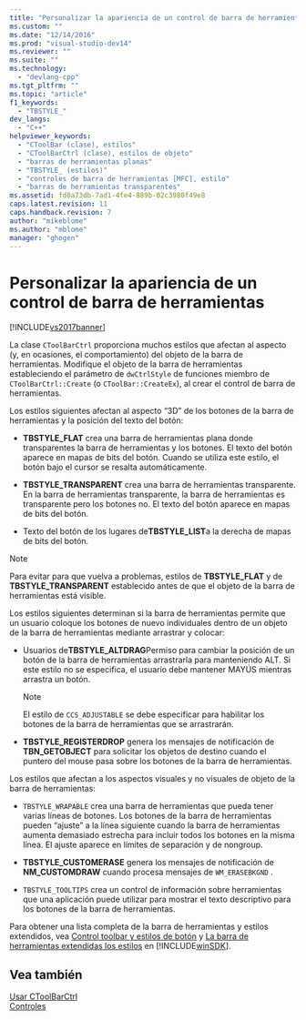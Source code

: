 ```yaml
---
title: "Personalizar la apariencia de un control de barra de herramientas | Microsoft Docs"
ms.custom: ""
ms.date: "12/14/2016"
ms.prod: "visual-studio-dev14"
ms.reviewer: ""
ms.suite: ""
ms.technology: 
  - "devlang-cpp"
ms.tgt_pltfrm: ""
ms.topic: "article"
f1_keywords: 
  - "TBSTYLE_"
dev_langs: 
  - "C++"
helpviewer_keywords: 
  - "CToolBar (clase), estilos"
  - "CToolBarCtrl (clase), estilos de objeto"
  - "barras de herramientas planas"
  - "TBSTYLE_ (estilos)"
  - "controles de barra de herramientas [MFC], estilo"
  - "barras de herramientas transparentes"
ms.assetid: fd0a73db-7ad1-4fe4-889b-02c3980f49e8
caps.latest.revision: 11
caps.handback.revision: 7
author: "mikeblome"
ms.author: "mblome"
manager: "ghogen"
---
```

# Personalizar la apariencia de un control de barra de herramientas
[!INCLUDE[vs2017banner](../assembler/inline/includes/vs2017banner.md)]

La clase `CToolBarCtrl` proporciona muchos estilos que afectan al aspecto \(y, en ocasiones, el comportamiento\) del objeto de la barra de herramientas.  Modifique el objeto de la barra de herramientas estableciendo el parámetro de `dwCtrlStyle` de funciones miembro de `CToolBarCtrl::Create` \(o `CToolBar::CreateEx`\), al crear el control de barra de herramientas.  
  
 Los estilos siguientes afectan al aspecto “3D” de los botones de la barra de herramientas y la posición del texto del botón:  
  
-   **TBSTYLE\_FLAT** crea una barra de herramientas plana donde transparentes la barra de herramientas y los botones.  El texto del botón aparece en mapas de bits del botón.  Cuando se utiliza este estilo, el botón bajo el cursor se resalta automáticamente.  
  
-   **TBSTYLE\_TRANSPARENT** crea una barra de herramientas transparente.  En la barra de herramientas transparente, la barra de herramientas es transparente pero los botones no.  El texto del botón aparece en mapas de bits del botón.  
  
-   Texto del botón de los lugares de**TBSTYLE\_LIST**a la derecha de mapas de bits del botón.  
  
> [!NOTE]
>  Para evitar para que vuelva a problemas, estilos de **TBSTYLE\_FLAT** y de **TBSTYLE\_TRANSPARENT** establecido antes de que el objeto de la barra de herramientas está visible.  
  
 Los estilos siguientes determinan si la barra de herramientas permite que un usuario coloque los botones de nuevo individuales dentro de un objeto de la barra de herramientas mediante arrastrar y colocar:  
  
-   Usuarios de**TBSTYLE\_ALTDRAG**Permiso para cambiar la posición de un botón de la barra de herramientas arrastrarla para manteniendo ALT.  Si este estilo no se especifica, el usuario debe mantener MAYÚS mientras arrastra un botón.  
  
    > [!NOTE]
    >  El estilo de `CCS_ADJUSTABLE` se debe especificar para habilitar los botones de la barra de herramientas que se arrastrarán.  
  
-   **TBSTYLE\_REGISTERDROP** genera los mensajes de notificación de **TBN\_GETOBJECT** para solicitar los objetos de destino cuando el puntero del mouse pasa sobre los botones de la barra de herramientas.  
  
 Los estilos que afectan a los aspectos visuales y no visuales de objeto de la barra de herramientas:  
  
-   `TBSTYLE_WRAPABLE` crea una barra de herramientas que pueda tener varias líneas de botones.  Los botones de la barra de herramientas pueden “ajuste” a la línea siguiente cuando la barra de herramientas aumenta demasiado estrecha para incluir todos los botones en la misma línea.  El ajuste aparece en límites de separación y de nongroup.  
  
-   **TBSTYLE\_CUSTOMERASE** genera los mensajes de notificación de **NM\_CUSTOMDRAW** cuando procesa mensajes de `WM_ERASEBKGND` .  
  
-   `TBSTYLE_TOOLTIPS` crea un control de información sobre herramientas que una aplicación puede utilizar para mostrar el texto descriptivo para los botones de la barra de herramientas.  
  
 Para obtener una lista completa de la barra de herramientas y estilos extendidos, vea [Control toolbar y estilos de botón](http://msdn.microsoft.com/library/windows/desktop/bb760439) y [La barra de herramientas extendidas los estilos](http://msdn.microsoft.com/library/windows/desktop/bb760430) en [!INCLUDE[winSDK](../atl/includes/winsdk_md.md)].  
  
## Vea también  
 [Usar CToolBarCtrl](../mfc/using-ctoolbarctrl.md)   
 [Controles](../mfc/controls-mfc.md)